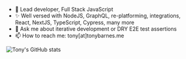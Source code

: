 - 👋 Lead developer, Full Stack JavaScript
- ✨ Well versed with NodeJS, GraphQL, re-platforming, integrations, React, NextJS, TypeScript, Cypress, many more
- 💬 Ask me about iterative development or DRY E2E test assertions
- 📫 How to reach me: tony[at]tonybarnes.me

![Tony's GitHub stats](https://github-readme-stats.vercel.app/api?username=ttbarnes&custom_title=GitHub%20Stats&show_icons=true&show=prs_merged_percentage,reviews&hide=commits,contribs,issues,stars&hide_rank=true)
